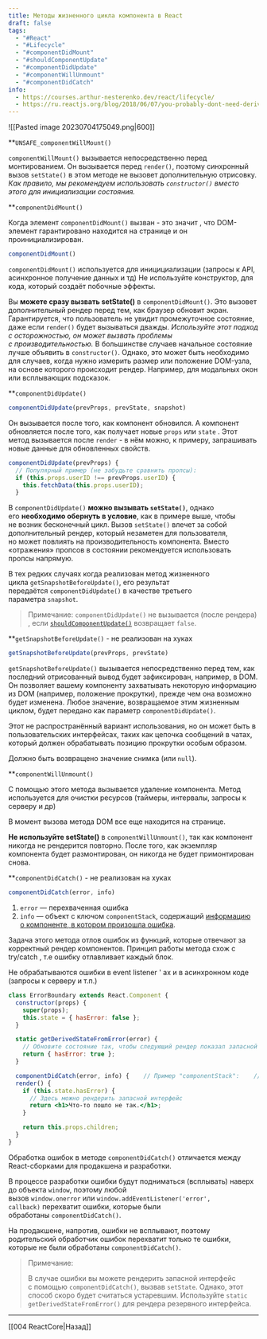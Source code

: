 ```yaml
---
title: Методы жизненного цикла компонента в React
draft: false
tags:
  - "#React"
  - "#Lifecycle"
  - "#componentDidMount"
  - "#shouldComponentUpdate"
  - "#componentDidUpdate"
  - "#componentWillUnmount"
  - "#componentDidCatch"
info:
  - https://courses.arthur-nesterenko.dev/react/lifecycle/
  - https://ru.reactjs.org/blog/2018/06/07/you-probably-dont-need-derived-state.html
---
```

![[Pasted image 20230704175049.png|600]]

**`UNSAFE_componentWillMount()`

`componentWillMount()` вызывается непосредственно перед монтированием. Он вызывается перед `render()`, поэтому синхронный вызов `setState()` в этом методе не вызовет дополнительную отрисовку. _Как правило, мы рекомендуем использовать `constructor()` вместо этого для инициализации состояния._

**`componentDidMount()`

Когда элемент `componentDidMount()` вызван - это значит , что DOM-элемент гарантировано находится на странице и он проинициализирован.

```jsx
componentDidMount()
```

`componentDidMount()` используется для иницициализации (запросы к API, асинхронное получение данных и тд) Не используйте конструктор, для кода, который создаёт побочные эффекты.

Вы **можете сразу вызвать setState()** в `componentDidMount()`. Это вызовет дополнительный рендер перед тем, как браузер обновит экран. Гарантируется, что пользователь не увидит промежуточное состояние, даже если `render()` будет вызываться дважды. _Используйте этот подход с осторожностью, он может вызвать проблемы с производительностью._ В большинстве случаев начальное состояние лучше объявить в `constructor()`. Однако, это может быть необходимо для случаев, когда нужно измерить размер или положение DOM-узла, на основе которого происходит рендер. Например, для модальных окон или всплывающих подсказок.

**`componentDidUpdate()`

```jsx
componentDidUpdate(prevProps, prevState, snapshot)
```

Он вызывается после того, как компонент обновился. А компонент обновляется после того, как получает новые `props` или `state` . Этот метод вызывается после `render` - в нём можно, к примеру, запрашивать новые данные для обновленных свойств.

```jsx
componentDidUpdate(prevProps) {
  // Популярный пример (не забудьте сравнить пропсы):
  if (this.props.userID !== prevProps.userID) {
    this.fetchData(this.props.userID);
  }
```

В `componentDidUpdate()` **можно вызывать `setState()`**, однако его **необходимо обернуть в условие**, как в примере выше, чтобы не возник бесконечный цикл. Вызов `setState()` влечет за собой дополнительный рендер, который незаметен для пользователя, но может повлиять на производительность компонента. Вместо «отражения» пропсов в состоянии рекомендуется использовать пропсы напрямую.

В тех редких случаях когда реализован метод жизненного цикла `getSnapshotBeforeUpdate()`, его результат передаётся `componentDidUpdate()` в качестве третьего параметра `snapshot`.

> Примечание: `componentDidUpdate()` не вызывается (после рендера) , если [`shouldComponentUpdate()`](https://ru.reactjs.org/docs/react-component.html#shouldcomponentupdate) возвращает `false`.

**`getSnapshotBeforeUpdate()` - не реализован на хуках

```jsx
getSnapshotBeforeUpdate(prevProps, prevState)
```

`getSnapshotBeforeUpdate()` вызывается непосредственно перед тем, как последний отрисованный вывод будет зафиксирован, например, в DOM. Он позволяет вашему компоненту захватывать некоторую информацию из DOM (например, положение прокрутки), прежде чем она возможно будет изменена. Любое значение, возвращаемое этим жизненным циклом, будет передано как параметр `componentDidUpdate()`.

Этот не распространённый вариант использования, но он может быть в пользовательских интерфейсах, таких как цепочка сообщений в чатах, который должен обрабатывать позицию прокрутки особым образом.

Должно быть возвращено значение снимка (или `null`).

**`componentWillUnmount()`

С помощью этого метода вызывается удаление компонента. Метод используется для очистки ресурсов (таймеры, интервалы, запросы к серверу и др)

В момент вызова метода DOM все еще находится на странице.

**Не используйте setState()** в `componentWillUnmount()`, так как компонент никогда не рендерится повторно. После того, как экземпляр компонента будет размонтирован, он никогда не будет примонтирован снова.

**`componentDidCatch()` - не реализован на хуках

```jsx
componentDidCatch(error, info)
```

1.  `error` — перехваченная ошибка
2.  `info` — объект с ключом `componentStack`, содержащий [информацию о компоненте, в котором произошла ошибка](https://ru.reactjs.org/docs/error-boundaries.html#component-stack-traces).

Задача этого метода отлов ошибок из функций, которые отвечают за корректный рендер компонентов. Принцип работы метода схож с try/catch , т.е ошибку отлавливает каждый блок.

Не обрабатываются ошибки в event listener ' ах и в асинхронном коде (запросы к серверу и т.п.)

```jsx
class ErrorBoundary extends React.Component {
  constructor(props) {
    super(props);
    this.state = { hasError: false };
  }

  static getDerivedStateFromError(error) {
    // Обновите состояние так, чтобы следующий рендер показал запасной интерфейс.
    return { hasError: true };
  }

  componentDidCatch(error, info) {    // Пример "componentStack":    //   in ComponentThatThrows (created by App)    //   in ErrorBoundary (created by App)    //   in div (created by App)    //   in App    logComponentStackToMyService(info.componentStack);  }
  render() {
    if (this.state.hasError) {
      // Здесь можно рендерить запасной интерфейс
      return <h1>Что-то пошло не так.</h1>;
    }

    return this.props.children;
  }
}
```

Обработка ошибок в методе `componentDidCatch()` отличается между React-сборками для продакшена и разработки.

В процессе разработки ошибки будут подниматься (всплывать) наверх до объекта `window`, поэтому любой вызов `window.onerror` или `window.addEventListener('error', callback)` перехватит ошибки, которые были обработаны `componentDidCatch()`.

На продакшене, напротив, ошибки не всплывают, поэтому родительский обработчик ошибок перехватит только те ошибки, которые не были обработаны `componentDidCatch()`.

> Примечание:
>
> В случае ошибки вы можете рендерить запасной интерфейс с помощью `componentDidCatch()`, вызвав `setState`. Однако, этот способ скоро будет считаться устаревшим. Используйте `static getDerivedStateFromError()` для рендера резервного интерфейса.

---

[[004 ReactCore|Назад]]